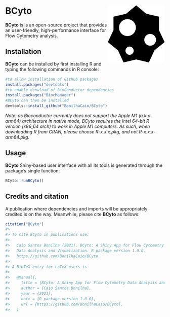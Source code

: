 
<!-- README.md is generated from README.Rmd. Please edit that file -->

# BCyto <img src="inst/logo/LogoHRes.png" align="right" alt="" width="180"/>

<!-- badges: start -->
<!-- badges: end -->

**BCyto** is is an open-source project that provides an user-friendly,
high-performance interface for Flow Cytometry analysis.

## Installation

**BCyto** can be installed by first installing R and typing the
following commands in R console:

``` r
#to allow installation of GitHub packages
install.packages("devtools")
#to enable donwload of BioConductor dependencies
install.packages("BiocManager")
#BCyto can then be installed
devtools::install_github("BonilhaCaio/BCyto")
```

*Note: as Bioconductor currently does not support the Apple M1 (a.k.a.
arm64) architecture in native mode, BCyto requires the Intel 64-bit R
version (x86_64 arch) to work in Apple M1 computers. As such, when
downloading R from CRAN, please choose R-x.x.x.pkg, and not
R-x.x.x-arm64.pkg.*

## Usage

**BCyto** Shiny-based user interface with all its tools is generated
through the package’s single function:

``` r
BCyto::runBCyto()
```

## Credits and citation

A publication where dependencies and imports will be appropriately
credited is on the way. Meanwhile, please cite **BCyto** as follows:

``` r
citation("BCyto")
#> 
#> To cite BCyto in publications use:
#> 
#>   Caio Santos Bonilha (2021). BCyto: A Shiny App for Flow Cytometry
#>   Data Analysis and Visualization. R package version 1.0.0.
#>   https://github.com/BonilhaCaio/BCyto.
#> 
#> A BibTeX entry for LaTeX users is
#> 
#>   @Manual{,
#>     title = {BCyto: A Shiny App for Flow Cytometry Data Analysis and Visualization},
#>     author = {Caio Santos Bonilha},
#>     year = {2021},
#>     note = {R package version 1.0.0},
#>     url = {https://github.com/BonilhaCaio/BCyto},
#>   }
```

